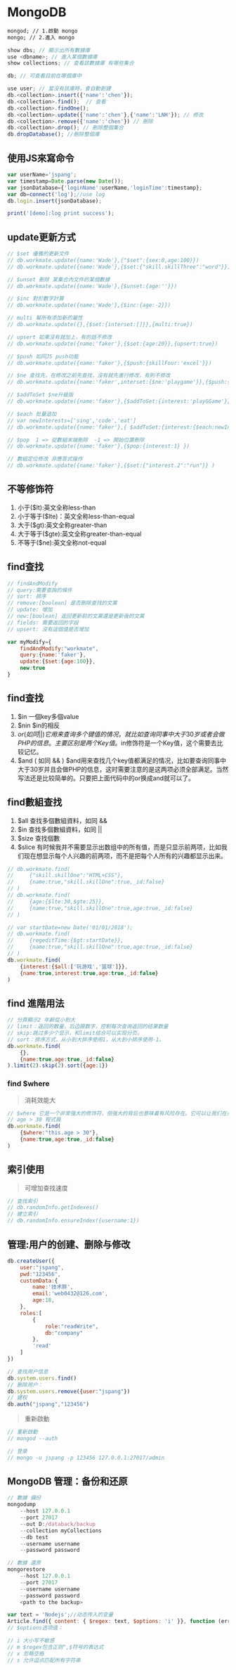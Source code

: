 # MongoDB
```cmd
mongod; // 1.啟動 mongo
mongo; // 2.進入 mongo
```
```js
show dbs; // 顯示出所有數據庫
use <dbname>; // 進入某個數據庫
show collections; // 查看該數據庫 有哪些集合

db; // 可查看目前在哪個庫中

use user; // 當沒有該庫時，會自動創建
db.<collection>.insert({'name':'chen'});
db.<collection>.find();  // 查看
db.<collection>.findOne();
db.<collection>.update({'name':'chen'},{'name':'LNH'}); // 修改
db.<collection>.remove({'name':'chen'}) // 刪除
db.<collection>.drop(); // 刪除整個集合
db.dropDatabase(); //刪除整個庫
```
## 使用JS來寫命令
```js
var userName='jspang';
var timestamp=Date.parse(new Date());
var jsonDatabase={'loginName':userName,'loginTime':timestamp};
var db=connect('log');//use log
db.login.insert(jsonDatabase);

print('[demo]:log print success');
```
## update更新方式
```js
// $set 優雅的更新文件
// db.workmate.update({name:'Wade'},{"$set":{sex:0,age:100}})
// db.workmate.update({name:'Wade'},{$set:{"skill.skillThree":"word"}})

// $unset 刪除 某集合內文件的某個數據
// db.workmate.update({name:'Wade'},{$unset:{age:''}})

// $inc 對於數字計算
// db.workmate.update({name:'Wade'},{$inc:{age:-2}})

// multi 幫所有添加新的屬性
// db.workmate.update({},{$set:{interset:[]}},{multi:true})

// upsert 如果沒有就加上，有的話不修改
// db.workmate.update({name:'faker'},{$set:{age:20}},{upsert:true})

// $push 如同JS push功能
// db.workmate.update({name:'faker'},{$push:{skillFour:'excel'}})

// $ne 查找先，在修改之前先查找，沒有就先進行修改，有則不修改
// db.workmate.update({name:'faker',interset:{$ne:'playgame'}},{$push:{interset:'playgame'}})

// $addToSet $ne升級版
// db.workmate.update({name:'faker'},{$addToSet:{interest:'playGGame'}})

// $each 批量追加
// var newInterests=['sing','code','eat']
// db.workmate.update({name:'faker'},{ $addToSet:{interest:{$each:newInterests}} } )

// $pop  1 => 從數組末端刪除  -1 => 開始位置刪除
// db.workmate.update({name:'faker'},{$pop:{interest:1} })

// 數組定位修改 非應答式操作
// db.workmate.update({name:'faker'},{$set:{"interest.2":"run"}} )
```
## 不等修饰符
1. 小于($lt):英文全称less-than
1. 小于等于($lte)：英文全称less-than-equal
1. 大于($gt):英文全称greater-than
1. 大于等于($gte):英文全称greater-than-equal
1. 不等于($ne):英文全称not-equal
## find查找
```js
// findAndModify
// query:需要查詢的條件
// sort: 排序
// remove:[boolean] 是否刪除查找的文黨
// update: 增加
// new:[boolean] 返回更新前的文黨還是更新後的文黨
// fields: 需要返回的字段
// upsert: 沒有這個值是否增加

var myModify={
    findAndModify:"workmate",
    query:{name:'faker'},
    update:{$set:{age:100}},
    new:true
}
```
## find查找
1. $in 一個key多個value
1. $nin $in的相反
1. $or ( 如同 || ) 它用来查询多个键值的情况，就比如查询同事中大于30岁或者会做PHP的信息。主要区别是两个Key值。$in修饰符是一个Key值，这个需要去比较记忆。
1. $and ( 如同 && ) $and用来查找几个key值都满足的情况，比如要查询同事中大于30岁并且会做PHP的信息，这时需要注意的是这两项必须全部满足。当然写法还是比较简单的。只要把上面代码中的or换成and就可以了。
## find數組查找
1. $all 查找多個數組資料，如同 &&
1. $in 查找多個數組資料，如同  ||
1. $size 查找個數
1. $slice 有时候我并不需要显示出数组中的所有值，而是只显示前两项，比如我们现在想显示每个人兴趣的前两项，而不是把每个人所有的兴趣都显示出来。
```js
// db.workmate.find(
//     {"skill.skillOne":"HTML+CSS"},
//     {name:true,"skill.skillOne":true,_id:false}
// )
// db.workmate.find(
//     {age:{$lte:30,$gte:25}},
//     {name:true,"skill.skillOne":true,age:true,_id:false}
// )

// var startDate=new Date('01/01/2018');
// db.workmate.find(
//     {regeditTime:{$gt:startDate}},
//     {name:true,"skill.skillOne":true,age:true,_id:false}
// )
db.workmate.find(
    {interest:{$all:['玩游戏','篮球']}},
    {name:true,interest:true,age:true,_id:false}
)
```
## find 進階用法
```js
// 分頁顯示2 年齡從小到大
// limit：返回的数量，后边跟数字，控制每次查询返回的结果数量
// skip:跳过多少个显示，和limit结合可以实现分页。
// sort：排序方式，从小到大排序使用1，从大到小排序使用-1。
db.workmate.find(
    {},
    {name:true,age:true,_id:false}
).limit(2).skip(2).sort({age:1})
```
### find $where
> 消耗效能大
```js
// $where 它是一个非常强大的修饰符，但强大的背后也意味着有风险存在。它可以让我们在条件里使用javascript的方法来进行复杂查询。我们先来看一个最简单的例子，现在要查询年龄大于30岁的人员。
// age > 30 程式員
db.workmate.find(
    {$where:"this.age > 30"},
    {name:true,age:true,_id:false}
)
```
## 索引使用
> 可增加查找速度
```js
// 查找索引
// db.randomInfo.getIndexes()
// 建立索引
// db.randomInfo.ensureIndex({username:1})
```
## 管理:用户的创建、删除与修改
```js
db.createUser({
    user:"jspang",
    pwd:"123456",
    customData:{
        name:'技术胖',
        email:'web0432@126.com',
        age:18,
    },
    roles:[
        {
            role:"readWrite",
            db:"company"
        },
        'read'
    ]
})
```
```js
// 查找用户信息
db.system.users.find()
// 删除用户：
db.system.users.remove({user:"jspang"})
// 建权
db.auth("jspang","123456")
```
> 重新啟動
```js
// 重新啟動
// mongod --auth

// 登录
// mongo -u jspang -p 123456 127.0.0.1:27017/admin
```
## MongoDB 管理：备份和还原
```js
// 數據 備份
mongodump
    --host 127.0.0.1
    --port 27017
    --out D:/databack/backup
    --collection myCollections
    --db test
    --username username
    --password password
```
```js
// 數據 還原
mongorestore
    --host 127.0.0.1
    --port 27017
    --username username
    --password password
    <path to the backup>
```
```js
var text = 'Nodejs';//动态传入的变量
Article.find({ content: { $regex: text, $options: 'i' }}, function (err, docs) {});
// $options选项值：

// i 大小写不敏感
// m $regex包含正则^,$符号的表达式
// x 忽略空格
// s 允许逗点匹配所有字符串
```